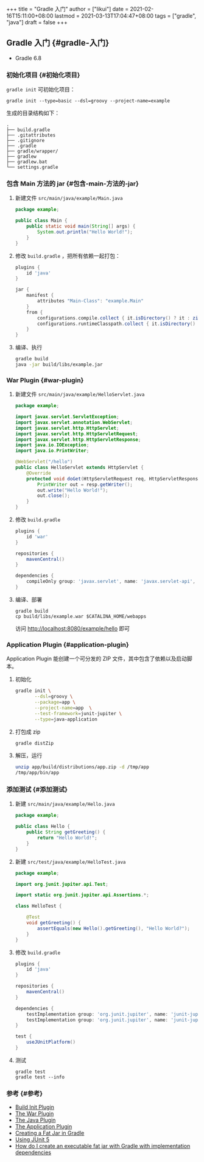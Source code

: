 +++
title = "Gradle 入门"
author = ["likui"]
date = 2021-02-16T15:11:00+08:00
lastmod = 2021-03-13T17:04:47+08:00
tags = ["gradle", "java"]
draft = false
+++

## Gradle 入门 {#gradle-入门}

-   Gradle 6.8


### 初始化项目 {#初始化项目}

`gradle init` 可初始化项目：

```shell
gradle init --type=basic --dsl=groovy --project-name=example
```

生成的目录结构如下：

```shell
.
├── build.gradle
├── .gitattributes
├── .gitignore
├── .gradle
├── gradle/wrapper/
├── gradlew
├── gradlew.bat
└── settings.gradle
```


### 包含 Main 方法的 jar {#包含-main-方法的-jar}

1.  新建文件 `src/main/java/example/Main.java`

    ```java
    package example;

    public class Main {
        public static void main(String[] args) {
            System.out.println("Hello World!");
        }
    }
    ```
2.  修改 `build.gradle` ，把所有依赖一起打包：

    ```groovy
    plugins {
        id 'java'
    }

    jar {
        manifest {
            attributes "Main-Class": "example.Main"
        }
        from {
            configurations.compile.collect { it.isDirectory() ? it : zipTree(it) }
            configurations.runtimeClasspath.collect { it.isDirectory() ? it : zipTree(it) }
        }
    }
    ```
3.  编译、执行

    ```bash
    gradle build
    java -jar build/libs/example.jar
    ```


### War Plugin {#war-plugin}

1.  新建文件 `src/main/java/example/HelloServlet.java`

    ```java
    package example;

    import javax.servlet.ServletException;
    import javax.servlet.annotation.WebServlet;
    import javax.servlet.http.HttpServlet;
    import javax.servlet.http.HttpServletRequest;
    import javax.servlet.http.HttpServletResponse;
    import java.io.IOException;
    import java.io.PrintWriter;

    @WebServlet("/hello")
    public class HelloServlet extends HttpServlet {
        @Override
        protected void doGet(HttpServletRequest req, HttpServletResponse resp) throws ServletException, IOException {
            PrintWriter out = resp.getWriter();
            out.write("Hello World!");
            out.close();
        }
    }
    ```
2.  修改 `build.gradle`

    ```groovy
    plugins {
        id 'war'
    }

    repositories {
        mavenCentral()
    }

    dependencies {
        compileOnly group: 'javax.servlet', name: 'javax.servlet-api', version: '4.0.1'
    }
    ```
3.  编译、部署

    ```shell
    gradle build
    cp build/libs/example.war $CATALINA_HOME/webapps
    ```

    访问 <http://localhost:8080/example/hello> 即可


### Application Plugin {#application-plugin}

Application Plugin 能创建一个可分发的 ZIP 文件，其中包含了依赖以及启动脚本。

1.  初始化

    ```bash
    gradle init \
           --dsl=groovy \
           --package=app \
           --project-name=app  \
           --test-framework=junit-jupiter \
           --type=java-application
    ```
2.  打包成 zip

    ```bash
    gradle distZip
    ```
3.  解压，运行

    ```bash
    unzip app/build/distributions/app.zip -d /tmp/app
    /tmp/app/bin/app
    ```


### 添加测试 {#添加测试}

1.  新建 `src/main/java/example/Hello.java`

    ```java
    package example;

    public class Hello {
        public String getGreeting() {
            return "Hello World!";
        }
    }
    ```
2.  新建 `src/test/java/example/HelloTest.java`

    ```java
    package example;

    import org.junit.jupiter.api.Test;

    import static org.junit.jupiter.api.Assertions.*;

    class HelloTest {

        @Test
        void getGreeting() {
            assertEquals(new Hello().getGreeting(), "Hello World?");
        }
    }
    ```
3.  修改 `build.gradle`

    ```groovy
    plugins {
        id 'java'
    }

    repositories {
        mavenCentral()
    }

    dependencies {
        testImplementation group: 'org.junit.jupiter', name: 'junit-jupiter-api', version: '5.7.1'
        testImplementation group: 'org.junit.jupiter', name: 'junit-jupiter-engine', version: '5.7.1'
    }

    test {
        useJUnitPlatform()
    }

    ```
4.  测试

    ```shell
    gradle test
    gradle test --info
    ```


### 参考 {#参考}

-   [Build Init Plugin](https://docs.gradle.org/current/userguide/build%5Finit%5Fplugin.html)
-   [The War Plugin](https://docs.gradle.org/current/userguide/war%5Fplugin.html)
-   [The Java Plugin](https://docs.gradle.org/current/userguide/java%5Fplugin.html)
-   [The Application Plugin](https://docs.gradle.org/current/userguide/application%5Fplugin.html)
-   [Creating a Fat Jar in Gradle](https://www.baeldung.com/gradle-fat-jar)
-   [Using JUnit 5](https://docs.gradle.org/current/userguide/java%5Ftesting.html#using%5Fjunit5)
-   [How do I create an executable fat jar with Gradle with implementation dependencies](https://stackoverflow.com/questions/49278063/how-do-i-create-an-executable-fat-jar-with-gradle-with-implementation-dependenci)
